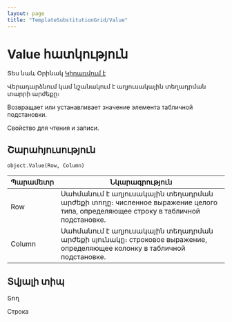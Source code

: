 ```yaml
---
layout: page
title: "TemplateSubstitutionGrid/Value"
---
```


# Value հատկություն

Տես նաև Օրինակ [Կիրառվում է](../TemplateSubstitutionGrid.md)


Վերադարձնում կամ նշանակում է աղյուսակային տեղադրման տարրի արժեքը։

Возвращает или устанавливает значение элемента табличной подстановки.

Свойство для чтения и записи.


## Շարահյուսություն 

```as4x
object.Value(Row, Column)
```


| Պարամետր | Նկարագրություն |
|--|--|
| Row | Սահմանում է աղյուսակային տեղադրման արժեքի տողը։ численное выражение целого типа, определяющее строку в табличной подстановке. |
| Column | Սահմանում է աղյուսակային տեղադրման արժեքի սյունակը։ строковое выражение, определяющее колонку в табличной подстановке. |

## Տվյալի տիպ

Տող

Строка
